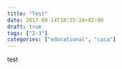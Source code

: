```yaml
---
title: "Test"
date: 2017-09-14T18:35:24+02:00
draft: true
tags: ["2-3"]
categories: ["educational", "caca"]
---
```

test
